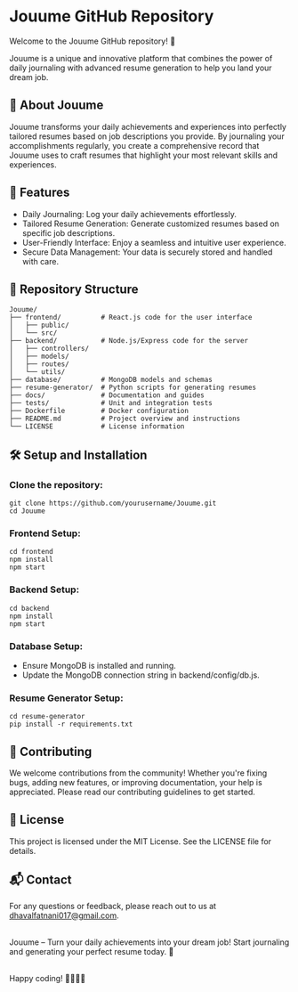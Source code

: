 # Jouume GitHub Repository

Welcome to the Jouume GitHub repository! 🎉

Jouume is a unique and innovative platform that combines the power of daily journaling with advanced resume generation to help you land your dream job.

## 🚀 About Jouume
Jouume transforms your daily achievements and experiences into perfectly tailored resumes based on job descriptions you provide. By journaling your accomplishments regularly, you create a comprehensive record that Jouume uses to craft resumes that highlight your most relevant skills and experiences.

## 🌟 Features
* Daily Journaling: Log your daily achievements effortlessly.  
* Tailored Resume Generation: Generate customized resumes based on specific job descriptions.  
* User-Friendly Interface: Enjoy a seamless and intuitive user experience.  
* Secure Data Management: Your data is securely stored and handled with care.  

## 📁 Repository Structure
```
Jouume/
├── frontend/          # React.js code for the user interface
│   ├── public/
│   └── src/
├── backend/           # Node.js/Express code for the server
│   ├── controllers/
│   ├── models/
│   ├── routes/
│   └── utils/
├── database/          # MongoDB models and schemas
├── resume-generator/  # Python scripts for generating resumes
├── docs/              # Documentation and guides
├── tests/             # Unit and integration tests
├── Dockerfile         # Docker configuration
├── README.md          # Project overview and instructions
└── LICENSE            # License information
```

## 🛠️ Setup and Installation

### Clone the repository:
```
git clone https://github.com/yourusername/Jouume.git
cd Jouume
```

### Frontend Setup:
```
cd frontend
npm install
npm start
```

### Backend Setup:
```
cd backend
npm install
npm start
```

### Database Setup:
* Ensure MongoDB is installed and running.  
* Update the MongoDB connection string in backend/config/db.js.

### Resume Generator Setup:
```
cd resume-generator
pip install -r requirements.txt
```

## 🚧 Contributing
We welcome contributions from the community! Whether you're fixing bugs, adding new features, or improving documentation, your help is appreciated. Please read our contributing guidelines to get started.

## 📝 License
This project is licensed under the MIT License. See the LICENSE file for details.

## 📬 Contact
For any questions or feedback, please reach out to us at dhavalfatnani017@gmail.com.
<br />
<br />

Jouume – Turn your daily achievements into your dream job! Start journaling and generating your perfect resume today. 🌟
<br />
<br />

Happy coding! 👩‍💻👨‍💻
